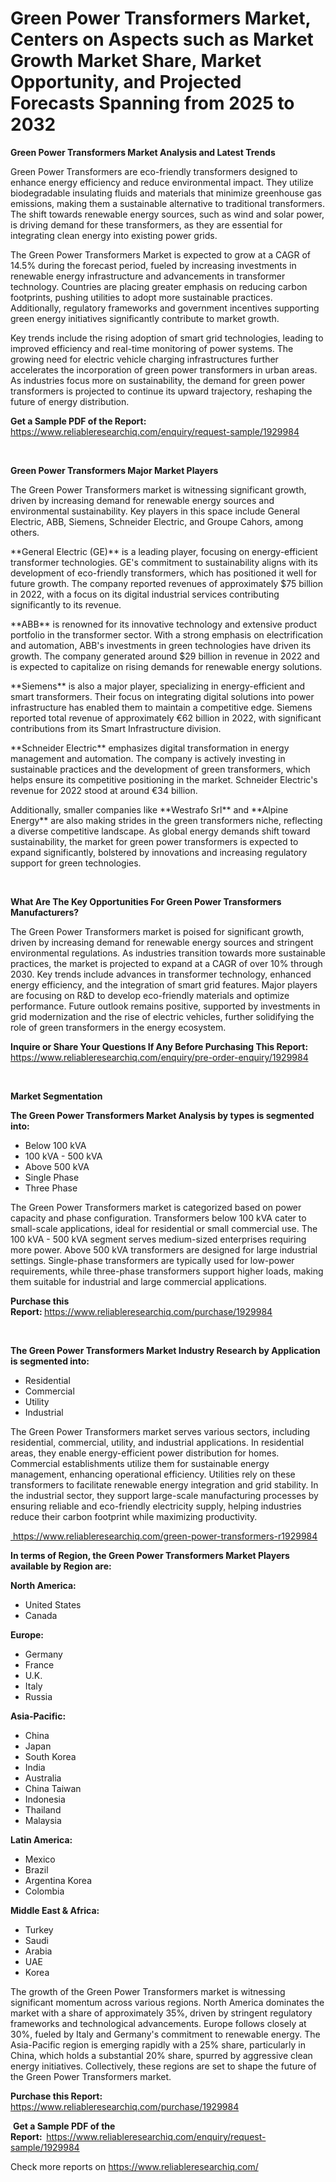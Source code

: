 <p><h1>Green Power Transformers Market, Centers on Aspects such as Market Growth Market Share, Market Opportunity, and Projected Forecasts Spanning from 2025 to 2032</h1></p><p><strong>Green Power Transformers Market Analysis and Latest Trends</strong></p>
<p><p>Green Power Transformers are eco-friendly transformers designed to enhance energy efficiency and reduce environmental impact. They utilize biodegradable insulating fluids and materials that minimize greenhouse gas emissions, making them a sustainable alternative to traditional transformers. The shift towards renewable energy sources, such as wind and solar power, is driving demand for these transformers, as they are essential for integrating clean energy into existing power grids.</p><p>The Green Power Transformers Market is expected to grow at a CAGR of 14.5% during the forecast period, fueled by increasing investments in renewable energy infrastructure and advancements in transformer technology. Countries are placing greater emphasis on reducing carbon footprints, pushing utilities to adopt more sustainable practices. Additionally, regulatory frameworks and government incentives supporting green energy initiatives significantly contribute to market growth. </p><p>Key trends include the rising adoption of smart grid technologies, leading to improved efficiency and real-time monitoring of power systems. The growing need for electric vehicle charging infrastructures further accelerates the incorporation of green power transformers in urban areas. As industries focus more on sustainability, the demand for green power transformers is projected to continue its upward trajectory, reshaping the future of energy distribution.</p></p>
<p><strong>Get a Sample PDF of the Report:&nbsp;</strong> <a href="https://www.reliableresearchiq.com/enquiry/request-sample/1929984?utm_campaign=2739&utm_medium=2&utm_source=Github&utm_content=ia&utm_term=29032025&utm_id=green-power-transformers">https://www.reliableresearchiq.com/enquiry/request-sample/1929984</a></p>
<p>&nbsp;</p>
<p><strong>Green Power Transformers Major Market Players</strong></p>
<p><p>The Green Power Transformers market is witnessing significant growth, driven by increasing demand for renewable energy sources and environmental sustainability. Key players in this space include General Electric, ABB, Siemens, Schneider Electric, and Groupe Cahors, among others.</p><p>**General Electric (GE)** is a leading player, focusing on energy-efficient transformer technologies. GE's commitment to sustainability aligns with its development of eco-friendly transformers, which has positioned it well for future growth. The company reported revenues of approximately $75 billion in 2022, with a focus on its digital industrial services contributing significantly to its revenue.</p><p>**ABB** is renowned for its innovative technology and extensive product portfolio in the transformer sector. With a strong emphasis on electrification and automation, ABB's investments in green technologies have driven its growth. The company generated around $29 billion in revenue in 2022 and is expected to capitalize on rising demands for renewable energy solutions.</p><p>**Siemens** is also a major player, specializing in energy-efficient and smart transformers. Their focus on integrating digital solutions into power infrastructure has enabled them to maintain a competitive edge. Siemens reported total revenue of approximately €62 billion in 2022, with significant contributions from its Smart Infrastructure division.</p><p>**Schneider Electric** emphasizes digital transformation in energy management and automation. The company is actively investing in sustainable practices and the development of green transformers, which helps ensure its competitive positioning in the market. Schneider Electric's revenue for 2022 stood at around €34 billion.</p><p>Additionally, smaller companies like **Westrafo Srl** and **Alpine Energy** are also making strides in the green transformers niche, reflecting a diverse competitive landscape. As global energy demands shift toward sustainability, the market for green power transformers is expected to expand significantly, bolstered by innovations and increasing regulatory support for green technologies.</p></p>
<p>&nbsp;</p>
<p><strong>What Are The Key Opportunities For Green Power Transformers Manufacturers?</strong></p>
<p><p>The Green Power Transformers market is poised for significant growth, driven by increasing demand for renewable energy sources and stringent environmental regulations. As industries transition towards more sustainable practices, the market is projected to expand at a CAGR of over 10% through 2030. Key trends include advances in transformer technology, enhanced energy efficiency, and the integration of smart grid features. Major players are focusing on R&D to develop eco-friendly materials and optimize performance. Future outlook remains positive, supported by investments in grid modernization and the rise of electric vehicles, further solidifying the role of green transformers in the energy ecosystem.</p></p>
<p><strong>Inquire or Share Your Questions If Any Before Purchasing This Report:</strong> <a href="https://www.reliableresearchiq.com/enquiry/pre-order-enquiry/1929984?utm_campaign=2739&utm_medium=2&utm_source=Github&utm_content=ia&utm_term=29032025&utm_id=green-power-transformers">https://www.reliableresearchiq.com/enquiry/pre-order-enquiry/1929984</a></p>
<p>&nbsp;</p>
<p><strong>Market Segmentation</strong></p>
<p><strong>The Green Power Transformers Market Analysis by types is segmented into:</strong></p>
<p><ul><li>Below 100 kVA</li><li>100 kVA - 500 kVA</li><li>Above 500 kVA</li><li>Single Phase</li><li>Three Phase</li></ul></p>
<p><p>The Green Power Transformers market is categorized based on power capacity and phase configuration. Transformers below 100 kVA cater to small-scale applications, ideal for residential or small commercial use. The 100 kVA - 500 kVA segment serves medium-sized enterprises requiring more power. Above 500 kVA transformers are designed for large industrial settings. Single-phase transformers are typically used for low-power requirements, while three-phase transformers support higher loads, making them suitable for industrial and large commercial applications.</p></p>
<p><strong>Purchase this Report:&nbsp;</strong><a href="https://www.reliableresearchiq.com/purchase/1929984?utm_campaign=2739&utm_medium=2&utm_source=Github&utm_content=ia&utm_term=29032025&utm_id=green-power-transformers">https://www.reliableresearchiq.com/purchase/1929984</a></p>
<p>&nbsp;</p>
<p><strong>The Green Power Transformers Market Industry Research by Application is segmented into:</strong></p>
<p><ul><li>Residential</li><li>Commercial</li><li>Utility</li><li>Industrial</li></ul></p>
<p><p>The Green Power Transformers market serves various sectors, including residential, commercial, utility, and industrial applications. In residential areas, they enable energy-efficient power distribution for homes. Commercial establishments utilize them for sustainable energy management, enhancing operational efficiency. Utilities rely on these transformers to facilitate renewable energy integration and grid stability. In the industrial sector, they support large-scale manufacturing processes by ensuring reliable and eco-friendly electricity supply, helping industries reduce their carbon footprint while maximizing productivity.</p></p>
<p><a href="https://www.reliableresearchiq.com/green-power-transformers-r1929984?utm_campaign=2739&utm_medium=2&utm_source=Github&utm_content=ia&utm_term=29032025&utm_id=green-power-transformers">&nbsp;https://www.reliableresearchiq.com/green-power-transformers-r1929984</a></p>
<p><strong>In terms of Region, the Green Power Transformers Market Players available by Region are:</strong></p>
<p>
    <p> <strong> North America: </strong>
        <ul>
            <li>United States</li>
            <li>Canada</li>
        </ul>
        </p> 
    <p> <strong> Europe: </strong>
        <ul>
            <li>Germany</li>
            <li>France</li>
            <li>U.K.</li>
            <li>Italy</li>
            <li>Russia</li>
        </ul>
        </p> 
    <p> <strong> Asia-Pacific: </strong>
        <ul>
            <li>China</li>
            <li>Japan</li>
            <li>South Korea</li>
            <li>India</li>
            <li>Australia</li>
            <li>China Taiwan</li>
            <li>Indonesia</li>
            <li>Thailand</li>
            <li>Malaysia</li>
        </ul>
        </p> 
    <p> <strong> Latin America: </strong>
        <ul>
            <li>Mexico</li>
            <li>Brazil</li>
            <li>Argentina Korea</li>
            <li>Colombia</li>
        </ul>
        </p> 
    <p> <strong> Middle East & Africa: </strong>
        <ul>
            <li>Turkey</li>
            <li>Saudi</li>
            <li>Arabia</li>
            <li>UAE</li>
            <li>Korea</li>
        </ul>
    </p>
    </p>
<p><p>The growth of the Green Power Transformers market is witnessing significant momentum across various regions. North America dominates the market with a share of approximately 35%, driven by stringent regulatory frameworks and technological advancements. Europe follows closely at 30%, fueled by Italy and Germany's commitment to renewable energy. The Asia-Pacific region is emerging rapidly with a 25% share, particularly in China, which holds a substantial 20% share, spurred by aggressive clean energy initiatives. Collectively, these regions are set to shape the future of the Green Power Transformers market.</p></p>
<p><strong>Purchase this Report: </strong><a href="https://www.reliableresearchiq.com/purchase/1929984?utm_campaign=2739&utm_medium=2&utm_source=Github&utm_content=ia&utm_term=29032025&utm_id=green-power-transformers">https://www.reliableresearchiq.com/purchase/1929984</a></p>
<p>&nbsp;<strong>Get a Sample PDF of the Report:&nbsp;&nbsp;</strong><a href="https://www.reliableresearchiq.com/enquiry/request-sample/1929984?utm_campaign=2739&utm_medium=2&utm_source=Github&utm_content=ia&utm_term=29032025&utm_id=green-power-transformers">https://www.reliableresearchiq.com/enquiry/request-sample/1929984</a></p>
<p><strong></strong></p>
<p>Check more reports on <a href="https://www.reliableresearchiq.com/?utm_campaign=2739&utm_medium=2&utm_source=Github&utm_content=ia&utm_term=29032025&utm_id=green-power-transformers">https://www.reliableresearchiq.com/</a></p>